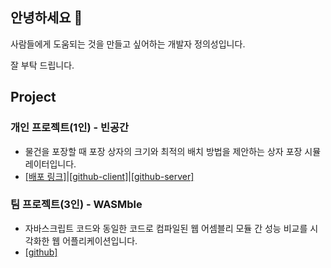 ## 안녕하세요 👋
사람들에게 도움되는 것을 만들고 싶어하는 개발자 정의성입니다.

잘 부탁 드립니다.

## Project
### 개인 프로젝트(1인) - 빈공간
- 물건을 포장할 때 포장 상자의 크기와 최적의 배치 방법을 제안하는 상자 포장 시뮬레이터입니다.
- [[배포 링크]](https://bingonggan-d817b.firebaseapp.com/)|[[github-client]](https://github.com/bingonggan/binggongan-client)|[[github-server]](https://github.com/bingonggan/bingonggan-server)

### 팀 프로젝트(3인) - WASMble
- 자바스크립트 코드와 동일한 코드로 컴파일된 웹 어셈블리 모듈 간 성능 비교를 시각화한 웹 어플리케이션입니다.
- [[github]](https://github.com/WA-SUP/WASMble/tree/feature/readme-1)

<!--
**allansad/allansad** is a ✨ _special_ ✨ repository because its `README.md` (this file) appears on your GitHub profile.

Here are some ideas to get you started:

- 🔭 I’m currently working on ...
- 🌱 I’m currently learning ...
- 👯 I’m looking to collaborate on ...
- 🤔 I’m looking for help with ...
- 💬 Ask me about ...
- 📫 How to reach me: ...
- 😄 Pronouns: ...
- ⚡ Fun fact: ...
-->
